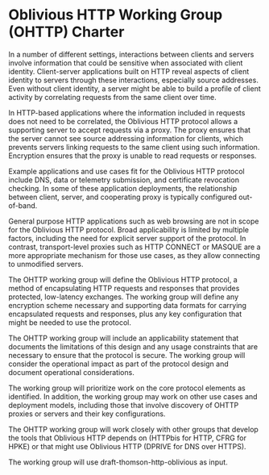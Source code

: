 # Oblivious HTTP Working Group (OHTTP) Charter

In a number of different settings, interactions between clients and servers
involve information that could be sensitive when associated with client
identity.  Client-server applications built on HTTP reveal aspects of client
identity to servers through these interactions, especially source addresses.
Even without client identity, a server might be able to build a profile of
client activity by correlating requests from the same client over time.

In HTTP-based applications where the information included in requests does not
need to be correlated, the Oblivious HTTP protocol allows a supporting server to
accept requests via a proxy.  The proxy ensures that the server cannot see
source addressing information for clients, which prevents servers linking
requests to the same client using such information.  Encryption ensures that the
proxy is unable to read requests or responses.

Example applications and use cases fit for the Oblivious HTTP protocol include
DNS, data or telemetry submission, and certificate revocation checking. In some
of these application deployments, the relationship between client, server, and
cooperating proxy is typically configured out-of-band.

General purpose HTTP applications such as web browsing are not in scope for the
Oblivious HTTP protocol. Broad applicability is limited by multiple factors,
including the need for explicit server support of the protocol. In contrast,
transport-level proxies such as HTTP CONNECT or MASQUE are a more appropriate
mechanism for those use cases, as they allow connecting to unmodified servers.

The OHTTP working group will define the Oblivious HTTP protocol, a method of
encapsulating HTTP requests and responses that provides protected, low-latency
exchanges.  The working group will define any encryption scheme necessary and
supporting data formats for carrying encapsulated requests and responses, plus
any key configuration that might be needed to use the protocol.

The OHTTP working group will include an applicability statement that documents
the limitations of this design and any usage constraints that are necessary to
ensure that the protocol is secure.  The working group will consider the
operational impact as part of the protocol design and document operational
considerations.

The working group will prioritize work on the core protocol elements as
identified.  In addition, the working group may work on other use cases and
deployment models, including those that involve discovery of OHTTP proxies or
servers and their key configurations.

The OHTTP working group will work closely with other groups that develop the
tools that Oblivious HTTP depends on (HTTPbis for HTTP, CFRG for HPKE) or that
might use Oblivious HTTP (DPRIVE for DNS over HTTPS).

The working group will use draft-thomson-http-oblivious as input.
